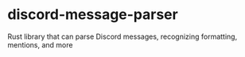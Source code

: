 # discord-message-parser
Rust library that can parse Discord messages, recognizing formatting, mentions, and more
